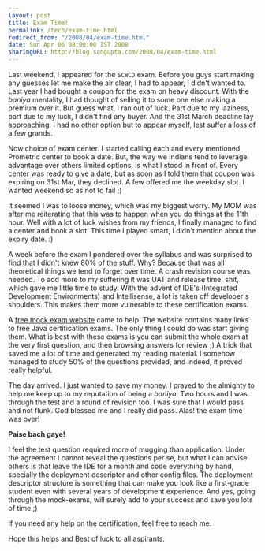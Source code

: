 ```yaml
---
layout: post
title: Exam Time!
permalink: /tech/exam-time.html
redirect_from: "/2008/04/exam-time.html"
date: Sun Apr 06 08:00:00 IST 2008
sharingURL: http://blog.sangupta.com/2008/04/exam-time.html
---
```


Last weekend, I appeared for the `SCWCD` exam. Before you guys start making 
any guesses let me make the air clear, I had to appear, I didn't wanted to. Last 
year I had bought a coupon for the exam on heavy discount. With the 
<i>baniya</i> mentality, I had thought of selling it to some one else making a 
premium over it. But guess what, I ran out of luck. Part due to my laziness, part 
due to my luck, I didn't find any buyer. And the 31st March deadline lay approaching. 
I had no other option but to appear myself, lest suffer a loss of a few grands.

Now choice of exam center. I started calling each and every mentioned Prometric 
center to book a date. But, the way we Indians tend to leverage advantage over 
others limited options, is what I stood in front of. Every center was ready to 
give a date, but as soon as I told them that coupon was expiring on 31st Mar, they 
declined. A few offered me the weekday slot. I wanted weekend so as not to fail ;) 

It seemed I was to loose money, which was my biggest worry. My MOM was after me 
reiterating that this was to happen when you do things at the 11th hour. Well with 
a lot of luck wishes from my friends, I finally managed to find a center and book 
a slot. This time I played smart, I didn't mention about the expiry date. :)

A week before the exam I pondered over the syllabus and was surprised to find that 
I didn't knew 80% of the stuff. Why? Because that was all theoretical things we tend 
to forget over time. A crash revision course was needed. To add more to my suffering 
it was UAT and release time, shit, which gave me little time to study. With the advent 
of IDE's (Integrated Development Environments) and Intellisense, a lot is taken off 
developer's shoulders. This makes them more vulnerable to these certification exams.

A <a href="http://www.javacertificationexams.com/scwcd-mock-exams.php">free mock exam website</a> 
came to help. The website contains many links to free Java certification exams. The only thing 
I could do was start giving them. What is best with these exams is you can submit the whole 
exam at the very first question, and then browsing answers for review ;) A trick that 
saved me a lot of time and generated my reading material. I somehow managed to study 
50% of the questions provided, and indeed, it proved really helpful.

The day arrived. I just wanted to save my money. I prayed to the almighty to help me 
keep up to my reputation of being a <i>baniya</i>. Two hours and I was through the test 
and a round of revision too. I was sure that I would pass and not flunk. God blessed me 
and I really did pass. Alas! the exam time was over! 

**Paise bach gaye!**

I feel the test question required more of mugging than application. Under the agreement 
I cannot reveal the questions per se, but what I can advise others is that leave the IDE 
for a month and code everything by hand, specially the deployment descriptor and other 
config files. The deployment descriptor structure is something that can make you look 
like a first-grade student even with several years of development experience. And yes,
going through the mock-exams, will surely add to your success and save you lots of time ;)

If you need any help on the certification, feel free to reach me.

Hope this helps and Best of luck to all aspirants.
